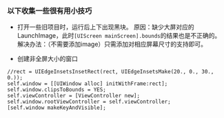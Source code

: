 ### 以下收集一些很有用小技巧

* 打开一些旧项目时，运行后上下出现黑块。
  原因：缺少大屏对应的LaunchImage，此时`[UIScreen mainScreen].bounds`的结果也是不正确的。
  解决办法：（不需要添加image）只需添加对相应屏幕尺寸的支持即可。

* 创建非全屏大小的窗口
```CGRect rect = [[UIScreen mainScreen] bounds];
//rect = UIEdgeInsetsInsetRect(rect, UIEdgeInsetsMake(20., 0., 30., 0.));
self.window = [[UIWindow alloc] initWithFrame:rect];
self.window.clipsToBounds = YES;
self.viewController = [ViewController new];
self.window.rootViewController = self.viewController;
[self.window makeKeyAndVisible];
```
